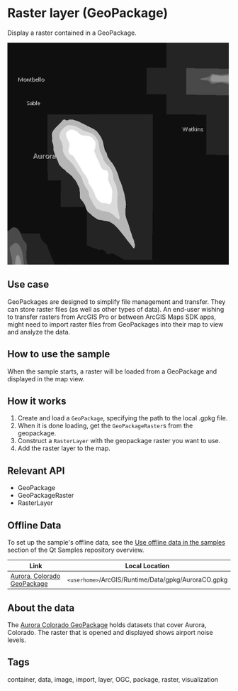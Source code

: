 # Raster layer (GeoPackage)

Display a raster contained in a GeoPackage.

![](screenshot.png)

## Use case

GeoPackages are designed to simplify file management and transfer. They can store raster files (as well as other types of data). An end-user wishing to transfer rasters from ArcGIS Pro or between ArcGIS Maps SDK apps, might need to import raster files from GeoPackages into their map to view and analyze the data.

## How to use the sample

When the sample starts, a raster will be loaded from a GeoPackage and displayed in the map view.

## How it works

1. Create and load a `GeoPackage`, specifying the path to the local .gpkg file.
2. When it is done loading, get the `GeoPackageRaster`s from the geopackage.
3. Construct a `RasterLayer` with the geopackage raster you want to use.
4. Add the raster layer to the map.

## Relevant API

* GeoPackage
* GeoPackageRaster
* RasterLayer

## Offline Data

To set up the sample's offline data, see the [Use offline data in the samples](https://github.com/Esri/arcgis-runtime-samples-qt#use-offline-data-in-the-samples) section of the Qt Samples repository overview.

Link | Local Location
---------|-------|
|[Aurora, Colorado GeoPackage](https://www.arcgis.com/home/item.html?id=68ec42517cdd439e81b036210483e8e7)| `<userhome>`/ArcGIS/Runtime/Data/gpkg/AuroraCO.gpkg |

## About the data

The [Aurora Colorado GeoPackage](https://www.arcgis.com/home/item.html?id=68ec42517cdd439e81b036210483e8e7) holds datasets that cover Aurora, Colorado. The raster that is opened and displayed shows airport noise levels.

## Tags

container, data, image, import, layer, OGC, package, raster, visualization
